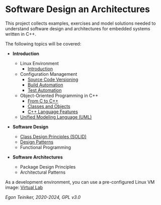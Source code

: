 # Software Design an Architectures

This project collects examples, exercises and model solutions needed to 
understand software design and architectures for embedded systems written in C++.

The following topics will be covered:

* **Introduction**
  * Linux Environment
     * [Introduction](https://github.com/teiniker/teiniker-lectures-computerscience/tree/master/linux)  
  * Configuration Management
     * [Source Code Versioning](https://github.com/teiniker/teiniker-lectures-computerscience/tree/master/configuration-management/versioning)
     * [Build Automation](https://github.com/teiniker/teiniker-lectures-computerscience/tree/master/configuration-management/building)
     * [Test Automation](https://github.com/teiniker/teiniker-lectures-computerscience/tree/master/configuration-management/testing)
  * Object-Oriented Programming in C++
     * [From C to C++](https://github.com/teiniker/teiniker-lectures-computerscience/tree/master/programming-c%2B%2B) 
     * [Classes and Objects](oo-design/README.md)
     * [C++ Language Features](c%2B%2Bfeatures)
   * [Unified Modeling Language (UML)](https://github.com/teiniker/teiniker-lectures-computerscience/tree/master/configuration-management/documentation/uml/README.md)
     
* **Software Design** 
  * [Class Design Principles (SOLID)](solid-principles/README.md)
  * [Design Patterns](design-patterns)
  * Functional Programming
     
* **Software Architectures** 
  * Package Design Principles
  * Architectural Patterns

As a development environment, you can use a pre-configured Linux VM image:
[Virtual Lab](https://drive.google.com/drive/folders/1AzsF4Mvh1HJ8k6OW5W5hQ5CF0HdqA51l)



*Egon Teiniker, 2020-2024, GPL v3.0*
